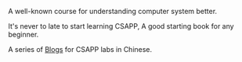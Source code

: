 A well-known course for understanding computer system better.

It's never to late to start learning CSAPP, A good starting book for any beginner.

A series of [Blogs](https://www.zhihu.com/column/c_1761371978764857344) for CSAPP labs in Chinese.
